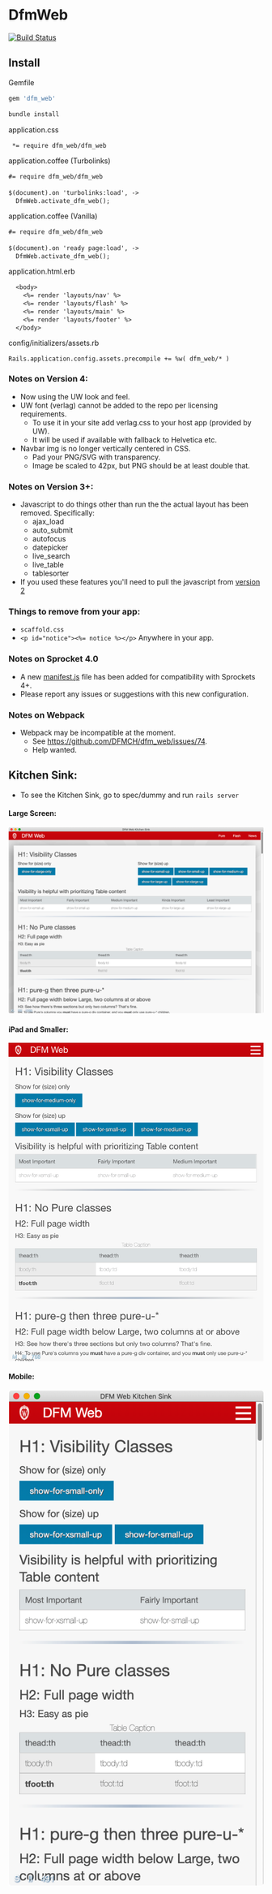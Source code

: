 # DfmWeb

[![Build Status](https://travis-ci.com/DFMCH/dfm_web.svg?token=196vxcfGdDuHh5NupQpW&branch=master)](https://travis-ci.com/DFMCH/dfm_web)


## Install

Gemfile
```ruby
gem 'dfm_web'
```

```bash
bundle install
```

application.css
```
 *= require dfm_web/dfm_web
```

application.coffee (Turbolinks)
```
#= require dfm_web/dfm_web

$(document).on 'turbolinks:load', ->
  DfmWeb.activate_dfm_web();
```

application.coffee (Vanilla)
```
#= require dfm_web/dfm_web

$(document).on 'ready page:load', ->
  DfmWeb.activate_dfm_web();
```


application.html.erb
```
  <body>
    <%= render 'layouts/nav' %>
    <%= render 'layouts/flash' %>
    <%= render 'layouts/main' %>
    <%= render 'layouts/footer' %>
  </body>
```

config/initializers/assets.rb
```
Rails.application.config.assets.precompile += %w( dfm_web/* )
```
### Notes on Version 4:
* Now using the UW look and feel.
* UW font (verlag) cannot be added to the repo per licensing requirements.
  - To use it in your site add verlag.css to your host app (provided by UW).
  - It will be used if available with fallback to Helvetica etc.
* Navbar img is no longer vertically centered in CSS.
  - Pad your PNG/SVG with transparency.
  - Image be scaled to 42px, but PNG should be at least double that.


### Notes on Version 3+:
* Javascript to do things other than run the the actual layout has been removed. Specifically:
  - ajax_load
  - auto_submit
  - autofocus
  - datepicker
  - live_search
  - live_table
  - tablesorter
* If you used these features you'll need to pull the javascript from [version 2](https://github.com/DFMCH/dfm_web/blob/518833db5cbbc9aabcfd7ea60dc9960ae67d3406/app/assets/javascripts/dfm_web/dfm_web.js.coffee)

### Things to remove from your app:
* `scaffold.css`
* `<p id="notice"><%= notice %></p>` Anywhere in your app.

### Notes on Sprocket 4.0
* A new [manifest.js](app/assets/config/dfm_web/manifest.js) file has been added for compatibility with Sprockets 4+.
* Please report any issues or suggestions with this new configuration.

### Notes on Webpack
* Webpack may be incompatible at the moment.
  - See https://github.com/DFMCH/dfm_web/issues/74.
  - Help wanted.

## Kitchen Sink:
* To see the Kitchen Sink, go to spec/dummy and run `rails server`

#### Large Screen:
![README.png](README.png)

#### iPad and Smaller:
![README_IPAD.png](README_IPAD.png)

#### Mobile:
![README_MOBILE.png](README_MOBILE.png)
